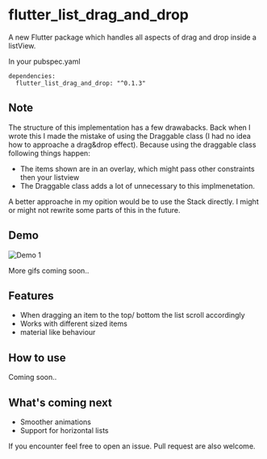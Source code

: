 # flutter_list_drag_and_drop

A new Flutter package which handles all aspects of drag and drop inside a listView.

In your pubspec.yaml
```
dependencies:
  flutter_list_drag_and_drop: "^0.1.3"
```

## Note
The structure of this implementation has a few drawabacks. Back when I wrote this I made the mistake of using the Draggable class (I had no idea how to approache a drag&drop effect). Because using the draggable class following things happen:
- The items shown are in an overlay, which might pass other constraints then your listview
- The Draggable class adds a lot of unnecessary to this implmenetation.

A better approache in my opition would be to use the Stack directly.
I might or might not rewrite some parts of this in the future.

## Demo
![Demo 1](https://github.com/Norbert515/flutter_list_drag_and_drop/blob/master/example/gifs/demo_1_small.gif)

More gifs coming soon..

## Features

- When dragging an item to the top/ bottom the list scroll accordingly 
- Works with different sized items
- material like behaviour 

## How to use
Coming soon..

## What's coming next

- Smoother animations
- Support for horizontal lists

If you encounter feel free to open an issue.
Pull request are also welcome.
